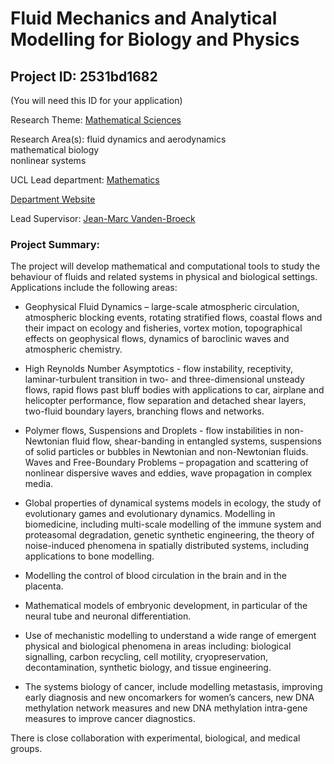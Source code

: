 # Fluid Mechanics and Analytical Modelling for Biology and Physics

## Project ID: **2531bd1682**
(You will need this ID for your application)

Research Theme: [Mathematical Sciences](../themes/mathematical-sciences.md)

Research Area(s):
fluid dynamics and aerodynamics<br />mathematical biology<br />nonlinear systems

UCL Lead department: [Mathematics](../departments/mathematics.md)

[Department Website](https://www.ucl.ac.uk/maths)

Lead Supervisor: [Jean-Marc Vanden-Broeck](https://profiles.ucl.ac.uk/4560)

### Project Summary:

The project will develop mathematical and computational tools to study the behaviour of fluids and related systems in physical and biological settings. Applications include the following areas:

- Geophysical Fluid Dynamics – large-scale atmospheric circulation, atmospheric blocking events, rotating stratified flows, coastal flows and their impact on ecology and fisheries, vortex motion, topographical effects on geophysical flows, dynamics of baroclinic waves and atmospheric chemistry.

- High Reynolds Number Asymptotics - flow instability, receptivity, laminar-turbulent transition in two- and three-dimensional unsteady flows, rapid flows past bluff bodies with applications to car, airplane and helicopter performance, flow separation and detached shear layers, two-fluid boundary layers, branching flows and networks. 

- Polymer flows, Suspensions and Droplets - flow instabilities in non-Newtonian fluid flow, shear-banding in entangled systems, suspensions of solid particles or bubbles in Newtonian and non-Newtonian fluids.
Waves and Free-Boundary Problems – propagation and scattering of nonlinear dispersive waves and eddies, wave propagation in complex media.

- Global properties of dynamical systems models in ecology, the study of evolutionary games and evolutionary dynamics. Modelling in biomedicine, including multi-scale modelling of the immune system and proteasomal degradation, genetic synthetic engineering, the theory of noise-induced phenomena in spatially distributed systems, including applications to bone modelling. 

- Modelling the control of blood circulation in the brain and in the placenta.

- Mathematical models of embryonic development, in particular of the neural tube and neuronal differentiation. 

- Use of mechanistic modelling to understand a wide range of emergent physical and biological phenomena in areas including: biological signalling, carbon recycling, cell motility, cryopreservation, decontamination, synthetic biology, and tissue engineering. 

- The systems biology of cancer, include modelling metastasis, improving early diagnosis and new oncomarkers for women’s cancers, new DNA methylation network measures and new DNA methylation intra-gene measures to improve cancer diagnostics.

There is close collaboration with experimental, biological, and medical groups.
